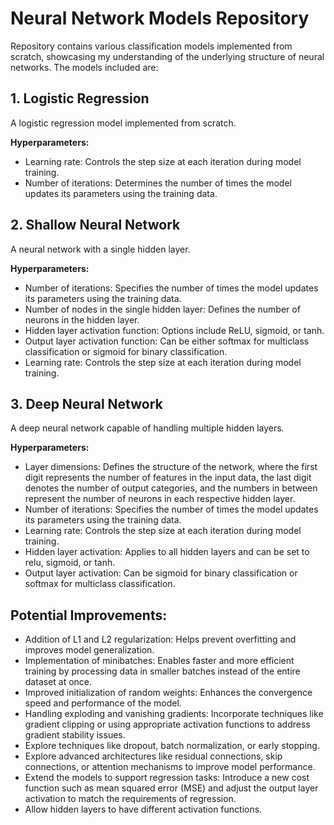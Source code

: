 # Neural Network Models Repository

Repository contains various classification models implemented from scratch, showcasing my understanding of the underlying structure of neural networks. The models included are:

## 1. Logistic Regression

A logistic regression model implemented from scratch.

**Hyperparameters:**
- Learning rate: Controls the step size at each iteration during model training.
- Number of iterations: Determines the number of times the model updates its parameters using the training data.

## 2. Shallow Neural Network

A neural network with a single hidden layer.

**Hyperparameters:**
- Number of iterations: Specifies the number of times the model updates its parameters using the training data.
- Number of nodes in the single hidden layer: Defines the number of neurons in the hidden layer.
- Hidden layer activation function: Options include ReLU, sigmoid, or tanh.
- Output layer activation function: Can be either softmax for multiclass classification or sigmoid for binary classification.
- Learning rate: Controls the step size at each iteration during model training.

## 3. Deep Neural Network

A deep neural network capable of handling multiple hidden layers.

**Hyperparameters:**
- Layer dimensions: Defines the structure of the network, where the first digit represents the number of features in the input data, the last digit denotes the number of output categories, and the numbers in between represent the number of neurons in each respective hidden layer.
- Number of iterations: Specifies the number of times the model updates its parameters using the training data.
- Learning rate: Controls the step size at each iteration during model training.
- Hidden layer activation: Applies to all hidden layers and can be set to relu, sigmoid, or tanh.
- Output layer activation: Can be sigmoid for binary classification or softmax for multiclass classification.

## Potential Improvements:
- Addition of L1 and L2 regularization: Helps prevent overfitting and improves model generalization.
- Implementation of minibatches: Enables faster and more efficient training by processing data in smaller batches instead of the entire dataset at once.
- Improved initialization of random weights: Enhances the convergence speed and performance of the model.
- Handling exploding and vanishing gradients: Incorporate techniques like gradient clipping or using appropriate activation functions to address gradient stability issues.
- Explore techniques like dropout, batch normalization, or early stopping.
- Explore advanced architectures like residual connections, skip connections, or attention mechanisms to improve model performance.
- Extend the models to support regression tasks: Introduce a new cost function such as mean squared error (MSE) and adjust the output layer activation to match the requirements of regression.
- Allow hidden layers to have different activation functions.
